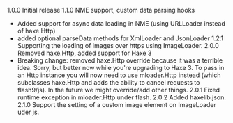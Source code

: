1.0.0 Initial release
1.1.0 NME support, custom data parsing hooks
* Added support for async data loading in NME (using URLLoader instead of 
  haxe.Http)
* added optional parseData methods for XmlLoader and JsonLoader
1.2.1 Supporting the loading of images over https using ImageLoader.
2.0.0 Removed haxe.Http, added support for Haxe 3
* Breaking change: removed haxe.Http override because it was a terrible idea. 
  Sorry, but better now while you're upgrading to Haxe 3. To pass in an Http 
  instance you will now need to use mloader.Http instead (which subclasses 
  haxe.Http and adds the ability to cancel requests to flash9/js). In the 
  future we might override/add other things.
2.0.1 Fixed runtime exception in mloader.Http under flash.
2.0.2 Added haxelib.json.
2.1.0 Support the setting of a custom image element on ImageLoader uder js.
